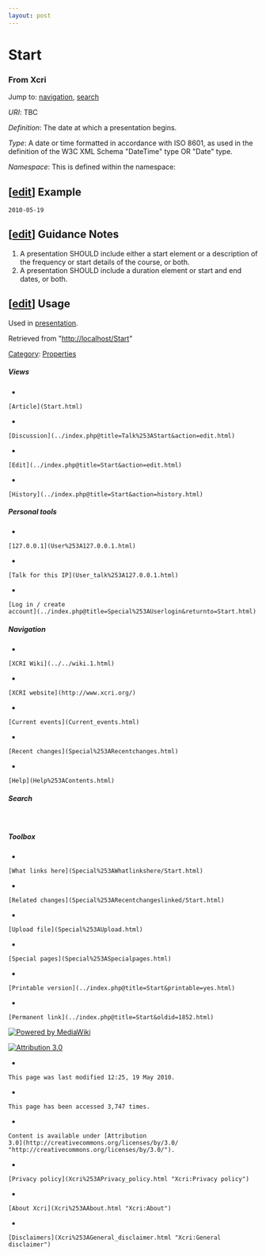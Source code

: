 ```yaml
---
layout: post
---
```


<script>
  (function(i,s,o,g,r,a,m){i['GoogleAnalyticsObject']=r;i[r]=i[r]||function(){
  (i[r].q=i[r].q||[]).push(arguments)},i[r].l=1*new Date();a=s.createElement(o),
  m=s.getElementsByTagName(o)[0];a.async=1;a.src=g;m.parentNode.insertBefore(a,m)
  })(window,document,'script','https://www.google-analytics.com/analytics.js','ga');

  ga('create', 'UA-73710929-3', 'auto');
  ga('send', 'pageview');

</script>







Start 
=====













### From Xcri 







Jump to: [navigation](Start.html#column-one),
[search](Start.html#searchInput)



*URI*: TBC

*Definition*: The date at which a presentation begins.

*Type*: A date or time formatted in accordance with ISO 8601, as used in
the definition of the W3C XML Schema "DateTime" type OR "Date" type.

*Namespace*: This is defined within the namespace:



\[[edit](../index.php@title=Start&action=edit&section=1.html "Edit section: Example")\] Example
-----------------------------------------------------------------------------------------------------------------------------------------------------------------

    2010-05-19


\[[edit](../index.php@title=Start&action=edit&section=2.html "Edit section: Guidance Notes")\] Guidance Notes
-------------------------------------------------------------------------------------------------------------------------------------------------------------------------------

1.  A presentation SHOULD include either a start element or a
    description of the frequency or start details of the course,
    or both.
2.  A presentation SHOULD include a duration element or start and end
    dates, or both.


\[[edit](../index.php@title=Start&action=edit&section=3.html "Edit section: Usage")\] Usage
-------------------------------------------------------------------------------------------------------------------------------------------------------------

Used in [presentation](Presentation.html "Presentation").



Retrieved from "[http://localhost/Start](Start.html)"





[Category](Special%253ACategories.html "Special:Categories"): [Properties](Category%253AProperties.html "Category:Properties")

















##### Views



-   

    

    [Article](Start.html)
-   

    

    [Discussion](../index.php@title=Talk%253AStart&action=edit.html)
-   

    

    [Edit](../index.php@title=Start&action=edit.html)
-   

    

    [History](../index.php@title=Start&action=history.html)







##### Personal tools



-   

    

    [127.0.0.1](User%253A127.0.0.1.html)
-   

    

    [Talk for this IP](User_talk%253A127.0.0.1.html)
-   

    

    [Log in / create
    account](../index.php@title=Special%253AUserlogin&returnto=Start.html)











[](../../wiki.1.html "XCRI Wiki")





##### Navigation



-   

    

    [XCRI Wiki](../../wiki.1.html)
-   

    

    [XCRI website](http://www.xcri.org/)
-   

    

    [Current events](Current_events.html)
-   

    

    [Recent changes](Special%253ARecentchanges.html)
-   

    

    [Help](Help%253AContents.html)







##### Search





 









##### Toolbox



-   

    

    [What links here](Special%253AWhatlinkshere/Start.html)
-   

    

    [Related changes](Special%253ARecentchangeslinked/Start.html)
-   

    

    [Upload file](Special%253AUpload.html)
-   

    

    [Special pages](Special%253ASpecialpages.html)
-   

    

    [Printable version](../index.php@title=Start&printable=yes.html)
-   

    

    [Permanent link](../index.php@title=Start&oldid=1852.html)















[![Powered by
MediaWiki](../skins/common/images/poweredby_mediawiki_88x31.png)](http://www.mediawiki.org/)





[![Attribution 3.0
](http://i.creativecommons.org/l/by/3.0/88x31.png)](http://creativecommons.org/licenses/by/3.0/)



-   

    

    This page was last modified 12:25, 19 May 2010.
-   

    

    This page has been accessed 3,747 times.
-   

    

    Content is available under [Attribution
    3.0](http://creativecommons.org/licenses/by/3.0/ "http://creativecommons.org/licenses/by/3.0/").
-   

    

    [Privacy policy](Xcri%253APrivacy_policy.html "Xcri:Privacy policy")
-   

    

    [About Xcri](Xcri%253AAbout.html "Xcri:About")
-   

    

    [Disclaimers](Xcri%253AGeneral_disclaimer.html "Xcri:General disclaimer")




